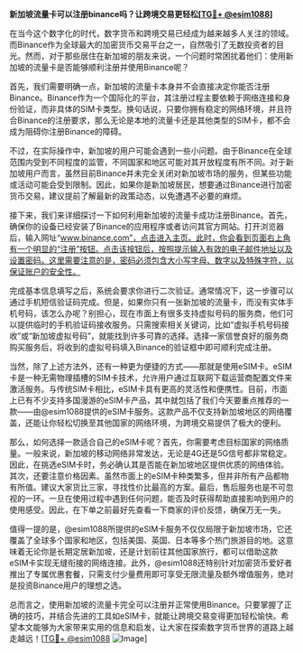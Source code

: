 **新加坡流量卡可以注册binance吗？让跨境交易更轻松[[TG💪+ @esim1088](https://t.me/s/esim1088)]**

在当今这个数字化的时代，数字货币和跨境交易已经成为越来越多人关注的领域。而Binance作为全球最大的加密货币交易平台之一，自然吸引了无数投资者的目光。然而，对于那些居住在新加坡的朋友来说，一个问题时常困扰着他们：使用新加坡的流量卡是否能够顺利注册并使用Binance呢？

首先，我们需要明确一点，新加坡的流量卡本身并不会直接决定你能否注册Binance。Binance作为一个国际化的平台，其注册过程主要依赖于网络连接和身份验证，而非具体的SIM卡类型。换句话说，只要你拥有稳定的网络环境，并且符合Binance的注册要求，那么无论是本地的流量卡还是其他类型的SIM卡，都不会成为阻碍你注册Binance的障碍。

不过，在实际操作中，新加坡的用户可能会遇到一些小问题。由于Binance在全球范围内受到不同程度的监管，不同国家和地区可能对其开放程度有所不同。对于新加坡用户而言，虽然目前Binance并未完全关闭对新加坡市场的服务，但某些功能或活动可能会受到限制。因此，如果你是新加坡居民，想要通过Binance进行加密货币交易，建议提前了解最新的政策动态，以免遭遇不必要的麻烦。

接下来，我们来详细探讨一下如何利用新加坡的流量卡成功注册Binance。首先，确保你的设备已经安装了Binance的应用程序或者访问其官方网站。打开浏览器后，输入网址“www.binance.com”，点击进入主页。此时，你会看到页面右上角有一个明显的“注册”按钮。点击该按钮后，按照提示输入有效的电子邮件地址以及设置密码。这里需要注意的是，密码必须包含大小写字母、数字以及特殊字符，以保证账户的安全性。

完成基本信息填写之后，系统会要求你进行二次验证。通常情况下，这一步骤可以通过手机短信验证码完成。但是，如果你只有一张新加坡的流量卡，而没有实体手机号码，该怎么办呢？别担心，现在市面上有很多支持虚拟号码的服务商，他们可以提供临时的手机验证码接收服务。只需搜索相关关键词，比如“虚拟手机号码接收”或“新加坡虚拟号码”，就能找到许多可靠的选择。选择一家信誉良好的服务商购买服务后，将收到的虚拟号码填入Binance的验证框中即可顺利完成注册。

当然，除了上述方法外，还有一种更为便捷的方式——那就是使用eSIM卡。eSIM卡是一种无需物理插槽的SIM卡技术，允许用户通过互联网下载运营商配置文件来激活服务。与传统SIM卡相比，eSIM卡具有更高的灵活性和便携性。目前，市面上已有不少支持多国漫游的eSIM卡产品，其中就包括了我们今天要重点推荐的一款——由@esim1088提供的eSIM卡服务。这款产品不仅支持新加坡地区的网络覆盖，还能让你轻松切换至其他国家的网络环境，为跨境交易提供了极大的便利。

那么，如何选择一款适合自己的eSIM卡呢？首先，你需要考虑目标国家的网络质量。一般来说，新加坡的移动网络非常发达，无论是4G还是5G信号都非常稳定。因此，在挑选eSIM卡时，务必确认其是否能在新加坡地区提供优质的网络体验。其次，还要注意价格因素。虽然市面上的eSIM卡种类繁多，但并非所有产品都物有所值。建议大家货比三家，寻找性价比最高的方案。最后，售后服务也是不可忽视的一环。一旦在使用过程中遇到任何问题，能否及时获得帮助直接影响到用户的使用感受。因此，在下单之前最好先查看一下商家的评价反馈，确保万无一失。

值得一提的是，@esim1088所提供的eSIM卡服务不仅仅局限于新加坡市场，它还覆盖了全球多个国家和地区，包括美国、英国、日本等多个热门旅游目的地。这意味着无论你是长期定居新加坡，还是计划前往其他国家旅行，都可以借助这款eSIM卡实现无缝衔接的网络连接。此外，@esim1088还特别针对加密货币爱好者推出了专属优惠套餐，只需支付少量费用即可享受无限流量及额外增值服务，绝对是投资Binance用户的理想之选。

总而言之，使用新加坡的流量卡完全可以注册并正常使用Binance。只要掌握了正确的技巧，并结合先进的工具如eSIM卡，就能让跨境交易变得更加轻松愉快。希望本文能够为大家带来实用的信息和启发，让大家在探索数字货币世界的道路上越走越远！[[TG💪+ @esim1088](https://t.me/s/esim1088) ![Image](https://i.postimg.cc/4NQfJmqS/Snipaste-2025-05-13-00-14-12.png)]